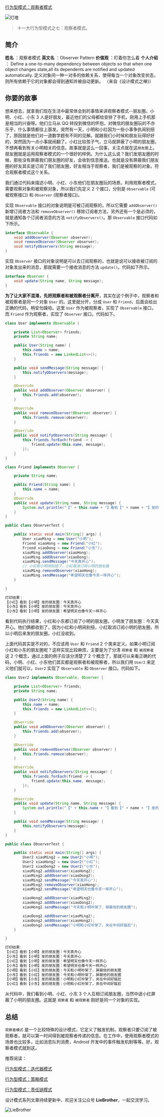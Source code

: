 [行为型模式：观察者模式](https://mp.weixin.qq.com/s/1DqPjUZNT5UuRrZwl5QjqQ)

![灯塔](http://www.liebrother.com/upload/71f24b4564f44f288bcc17af4ecfd6f0_0036_01.jpg)

> 十一大行为型模式之七：观察者模式。

## 简介

**姓名** ：观察者模式
**英文名** ：Observer Pattern
**价值观** ：盯着你怎么着
**个人介绍** ：
Define a one-to-many dependency between objects so that when one object changes state,all its dependents are notified and updated automatically.
定义对象间一种一对多的依赖关系，使得每当一个对象改变状态，则所有依赖于它的对象都会得到通知并被自动更新。
（来自《设计模式之禅》）

## 你要的故事
想来想去，就拿我们现在生活中最常体会到的事情来讲观察者模式--朋友圈。小明、小红、小东 3 人是好朋友，最近他们的父母都给安排了手机，刚用上手机那是相当的兴奋呀。他们立马从 QQ 转投到微信的怀抱，对微信的朋友圈玩的不亦乐乎，什么事情都往上面发。突然有一天，小明和小红因为一些小事争执闹别扭了，原因就是他们对一道数学题有不同的见解。就跟我们小时候和朋友玩得好好的，突然因为一点小事就闹翻了。小红比较孩子气，立马就屏蔽了小明的朋友圈，不想再看到有关小明相关的信息。故事就是这么一回事，关注点就在这`朋友圈`上。朋友圈就是运用观察者模式的一个很好的样例。为什么这么说？我们发朋友圈的时候，那些没有屏蔽我们朋友圈的好友，会收到信息推送。也就是没有屏蔽我们朋友圈的好友其实是订阅了我们朋友圈，好友相当于观察者，我们是被观察的对象。符合观察者模式这个关系。

我们通过代码来描述小明、小红、小东他们在朋友圈玩的场景。利用观察者模式，需要观察对象和被观察对象，所以我们先定义 2 个接口，分别是 `Observable` (可被观察接口) 和 `Observer` (观察者接口)。

实现 `Observable` 接口的对象说明是可被订阅观察的，所以它需要 `addObserver()` 新增订阅者方法和 `removeObserver()` 移除订阅者方法，另外还有一个是必须的，就是通知各个订阅者消息的方法 `notifyObservers()`。那 `Observable` 接口代码如下所示。

```java
interface Observable {
    void addObserver(Observer observer);
    void removeObserver(Observer observer);
    void notifyObservers(String message);
}
```

实现 `Observer` 接口的对象说明是可以去订阅观察的，也就是说可以接收被订阅的对象发出来的消息，那就需要一个接收消息的方法 `update()`。代码如下所示。

```java
interface Observer {
    void update(String name, String message);
}
```
 
**为了让大家不混淆，先把观察者和被观察者分离开**，其实在这个例子中，观察者和被观察者是同一个对象 `User` 的。这里就分开，分成 `User` 和 `Friend`，后面会给出正确的代码，稍安勿躁哈。这里 `User` 作为被观察者，实现了 `Observable` 接口，而 `Friend` 作为观察者，实现了 `Observer` 接口。代码如下。

```java
class User implements Observable {

    private List<Observer> friends;
    private String name;

    public User(String name) {
        this.name = name;
        this.friends = new LinkedList<>();
    }

    public void sendMessage(String message) {
        this.notifyObservers(message);
    }

    @Override
    public void addObserver(Observer observer) {
        this.friends.add(observer);
    }

    @Override
    public void removeObserver(Observer observer) {
        this.friends.remove(observer);
    }

    @Override
    public void notifyObservers(String message) {
        this.friends.forEach(friend -> {
            friend.update(this.name, message);
        });
    }
}

class Friend implements Observer {

    private String name;

    public Friend(String name) {
        this.name = name;
    }
    @Override
    public void update(String name, String message) {
        System.out.println("【" + this.name + "】看到【" + name + "】发的朋友圈：" + message);
    }
}

public class ObserverTest {

    public static void main(String[] args) {
        User xiaoMing = new User("小明");
        Friend xiaoHong = new Friend("小红");
        Friend xiaoDong = new Friend("小东");
        xiaoMing.addObserver(xiaoHong);
        xiaoMing.addObserver(xiaoDong);
        xiaoMing.sendMessage("今天真开心");
        // 小红和小明闹别扭了，小红取消订阅小明的朋友圈
        xiaoMing.removeObserver(xiaoHong);
        xiaoMing.sendMessage("希望明天也像今天一样开心");
    }

}

打印结果：
【小红】看到【小明】发的朋友圈：今天真开心
【小东】看到【小明】发的朋友圈：今天真开心
【小东】看到【小明】发的朋友圈：希望明天也像今天一样开心
```

看到代码执行结果，小红和小东都订阅了小明的朋友圈，小明发了朋友圈：今天真开心。他们俩都收到了，因为小红和小明闹别扭，小红取消订阅小明的朋友圈，所以小明后来发的朋友圈，小红没收到。

上面代码其实是不对的，不应该用 `User` 和 `Friend` 2 个类来定义。如果小明订阅小红和小东的朋友圈呢？这样实现比较麻烦，主要是为了分清 `观察者` 和 `被观察者` 这 2 个概念，通过上面的例子应该分清楚了 2 个概念了，那就可以来看正确的代码，小明、小红、小东他们其实都是观察者和被观察者，所以我们用 `User2` 来定义他们就可以，`User2` 实现了 `Observable` 和 `Observer` 接口。代码如下。

```java
class User2 implements Observable, Observer {

    private List<Observer> friends;
    private String name;

    public User2(String name) {
        this.name = name;
        this.friends = new LinkedList<>();
    }

    @Override
    public void addObserver(Observer observer) {
        this.friends.add(observer);
    }

    @Override
    public void removeObserver(Observer observer) {
        this.friends.remove(observer);
    }

    @Override
    public void notifyObservers(String message) {
        this.friends.forEach(friend -> {
            friend.update(this.name, message);
        });
    }

    @Override
    public void update(String name, String message) {
        System.out.println("【" + this.name + "】看到【" + name + "】发的朋友圈：" + message);
    }

    public void sendMessage(String message) {
        this.notifyObservers(message);
    }
}

public class ObserverTest {

    public static void main(String[] args) {
        User2 xiaoMing2 = new User2("小明");
        User2 xiaoHong2 = new User2("小红");
        User2 xiaoDong2 = new User2("小东");
        xiaoMing2.addObserver(xiaoHong2);
        xiaoMing2.addObserver(xiaoDong2);
        xiaoMing2.sendMessage("今天真开心");
        xiaoMing2.removeObserver(xiaoHong);
        xiaoMing2.sendMessage("希望明天也像今天一样开心");

        xiaoHong2.addObserver(xiaoMing2);
        xiaoHong2.addObserver(xiaoDong2);
        xiaoHong2.sendMessage("今天和小明吵架了，屏蔽他的朋友圈");

        xiaoDong2.addObserver(xiaoMing2);
        xiaoDong2.addObserver(xiaoHong2);
        xiaoDong2.sendMessage("小明和小红吵架了，夹在中间好尴尬");
    }

}

打印结果:
【小红】看到【小明】发的朋友圈：今天真开心
【小东】看到【小明】发的朋友圈：今天真开心
【小红】看到【小明】发的朋友圈：希望明天也像今天一样开心
【小东】看到【小明】发的朋友圈：希望明天也像今天一样开心
【小明】看到【小红】发的朋友圈：今天和小明吵架了，屏蔽他的朋友圈
【小东】看到【小红】发的朋友圈：今天和小明吵架了，屏蔽他的朋友圈
【小明】看到【小东】发的朋友圈：小明和小红吵架了，夹在中间好尴尬
【小红】看到【小东】发的朋友圈：小明和小红吵架了，夹在中间好尴尬
```

从代码中，我们看到小明、小红、小东 3 个人互相订阅朋友圈，当然中途小红屏蔽了小明的朋友圈。这就是 `观察者` 和 `被观察者` 刚好是同一个对象的实现。

## 总结
`观察者模式` 是一个比较特殊的设计模式，它定义了触发机制，观察者只要订阅了被观察者，就可以第一时间得到被观察者传递的信息。在工作中，使用观察者模式的场景也比较多，比如消息队列消费，Android 开发中的事件触发机制等等。好，观察者模式就到这。

推荐阅读：

[行为型模式：迭代器模式](https://mp.weixin.qq.com/s/ItQUqfzzXw4387PVK0ib_g)

[行为型模式：策略模式](https://mp.weixin.qq.com/s/jaejRfi4zAtnMEL8Bf0avg)

[行为型模式：责任链模式](https://mp.weixin.qq.com/s/xr_jwktNoW8nrFK5cthFkQ)

设计模式系列文章持续更新中，欢迎关注公众号 **LieBrother**，一起交流学习。

![LieBrother](http://www.liebrother.com/upload/c50a23a8826d45a7b66b3be24c89205e_.jpg)